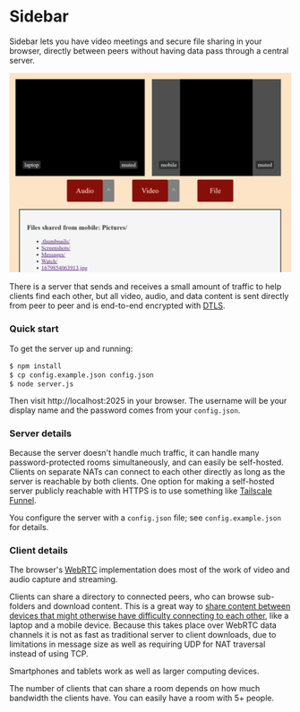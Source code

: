 # Sidebar

Sidebar lets you have video meetings and secure file sharing in your browser, directly between peers without having data pass through a central server.

![screenshot showing video and file sharing](screenshot.png "screenshot of video and file sharing")

There is a server that sends and receives a small amount of traffic to help clients find each other, but all video, audio, and data content is sent directly from peer to peer and is end-to-end encrypted with [DTLS](https://en.wikipedia.org/wiki/Datagram_Transport_Layer_Security).

### Quick start

To get the server up and running:

```shell
$ npm install
$ cp config.example.json config.json
$ node server.js
```

Then visit http://localhost:2025 in your browser. The username will be your display name and the password comes from your `config.json`.

### Server details

Because the server doesn't handle much traffic, it can handle many password-protected rooms simultaneously, and can easily be self-hosted. Clients on separate NATs can connect to each other directly as long as the server is reachable by both clients. One option for making a self-hosted server publicly reachable with HTTPS is to use something like [Tailscale Funnel](https://tailscale.com/kb/1223/funnel).

You configure the server with a `config.json` file; see `config.example.json` for details.

### Client details

The browser's [WebRTC](https://webrtc.org/) implementation does most of the work of video and audio capture and streaming.

Clients can share a directory to connected peers, who can browse sub-folders and download content. This is a great way to [share content between devices that might otherwise have difficulty connecting to each other](https://xkcd.com/949/), like a laptop and a mobile device. Because this takes place over WebRTC data channels it is not as fast as traditional server to client downloads, due to limitations in message size as well as requiring UDP for NAT traversal instead of using TCP.

Smartphones and tablets work as well as larger computing devices.

The number of clients that can share a room depends on how much bandwidth the clients have. You can easily have a room with 5+ people.
